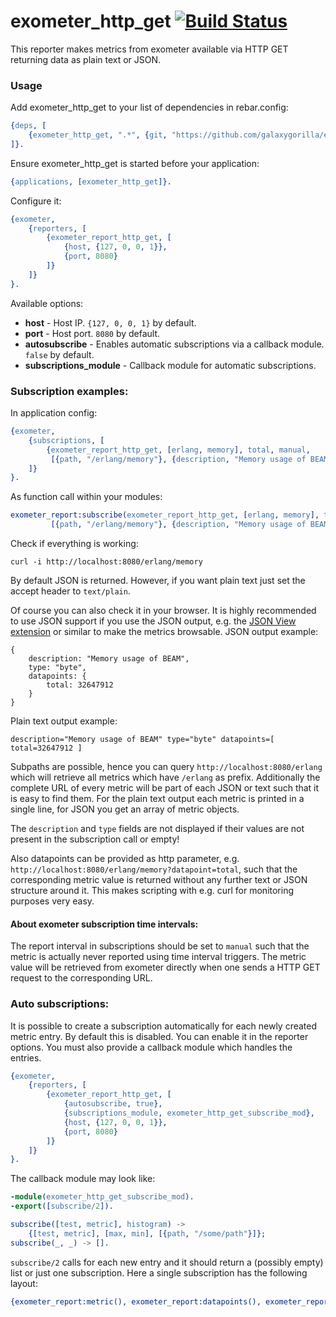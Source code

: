 # exometer_http_get [![Build Status](https://travis-ci.org/GalaxyGorilla/exometer_http_get.svg)](https://travis-ci.org/GalaxyGorilla/exometer_http_get)

This reporter makes metrics from exometer available via HTTP GET returning data as plain text or JSON.

### Usage

Add exometer_http_get to your list of dependencies in rebar.config:

```erlang
{deps, [
    {exometer_http_get, ".*", {git, "https://github.com/galaxygorilla/exometer_http_get.git", "master"}}
]}.
```

Ensure exometer_http_get is started before your application:

```erlang
{applications, [exometer_http_get]}.
```

Configure it:

```erlang
{exometer,
    {reporters, [
        {exometer_report_http_get, [
            {host, {127, 0, 0, 1}},
            {port, 8080}
        ]}
    ]}
}.
```

Available options:

* __host__ - Host IP. `{127, 0, 0, 1}` by default.
* __port__ - Host port. `8080` by default.
* __autosubscribe__ - Enables automatic subscriptions via a callback module. `false` by default.
* __subscriptions_module__ - Callback module for automatic subscriptions.


### Subscription examples:

In application config:

```erlang
{exometer,
    {subscriptions, [
        {exometer_report_http_get, [erlang, memory], total, manual,
         [{path, "/erlang/memory"}, {description, "Memory usage of BEAM"}, {type, "byte"}]},
    ]}
}.
```

As function call within your modules:

```erlang
exometer_report:subscribe(exometer_report_http_get, [erlang, memory], total, manual,
         [{path, "/erlang/memory"}, {description, "Memory usage of BEAM"}, {type, "byte"}]).
```

Check if everything is working:

```
curl -i http://localhost:8080/erlang/memory
```

By default JSON is returned. However, if you want plain text just set the accept header to `text/plain`.

Of course you can also check it in your browser. It is highly recommended to use JSON support if you use the JSON output, e.g. the
[JSON View extension](https://chrome.google.com/webstore/detail/jsonview/chklaanhfefbnpoihckbnefhakgolnmc?hl=en) or similar to make the metrics browsable.
JSON output example:

```
{
    description: "Memory usage of BEAM",
    type: "byte",
    datapoints: {
        total: 32647912
    }
}
```

Plain text output example:

```
description="Memory usage of BEAM" type="byte" datapoints=[ total=32647912 ]
```

Subpaths are possible, hence you can query `http://localhost:8080/erlang` which will retrieve all metrics which have `/erlang` as prefix.
Additionally the complete URL of every metric will be part of each JSON or text such that it is easy to find them. For the plain text output each metric is
printed in a single line, for JSON you get an array of metric objects.

The `description` and `type` fields are not displayed if their values are not present in the subscription call or empty!

Also datapoints can be provided as http parameter, e.g. `http://localhost:8080/erlang/memory?datapoint=total`, such that the corresponding metric value is
returned without any further text or JSON structure around it. This makes scripting with e.g. curl for monitoring purposes very easy.

#### About exometer subscription time intervals:

The report interval in subscriptions should be set to `manual` such that the metric is actually never reported using time interval triggers.
The metric value will be retrieved from exometer directly when one sends a HTTP GET request to the corresponding URL.

### Auto subscriptions:

It is possible to create a subscription automatically for each newly created metric entry. By default this is disabled. You can enable it in the reporter options.
You must also provide a callback module which handles the entries.

```erlang
{exometer,
    {reporters, [
        {exometer_report_http_get, [
            {autosubscribe, true},
            {subscriptions_module, exometer_http_get_subscribe_mod},
            {host, {127, 0, 0, 1}},
            {port, 8080}
        ]}
    ]}
}.
```

The callback module may look like:

```erlang
-module(exometer_http_get_subscribe_mod).
-export([subscribe/2]).

subscribe([test, metric], histogram) ->
    {[test, metric], [max, min], [{path, "/some/path"}]};
subscribe(_, _) -> [].
```

`subscribe/2` calls for each new entry and it should return a (possibly empty) list or just one subscription. Here a single subscription has the following layout:

```erlang
{exometer_report:metric(), exometer_report:datapoints(), exometer_report:extra()}
```
